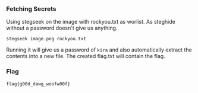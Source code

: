 ### Fetching Secrets

Using stegseek on the image with rockyou.txt as worlist. As steghide without a password doesn't give us anything.

```
stegseek image.png rockyou.txt
```

Running it will give us a password of `kira` and also automatically extract the contents into a new file.
The created flag.txt will contain the flag.

### Flag
`flag{g00d_dawg_woofw00f}`

